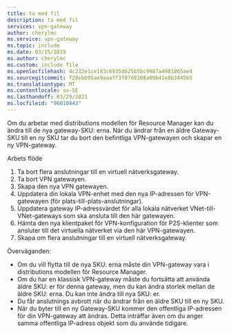 ```yaml
---
title: ta med fil
description: ta med fil
services: vpn-gateway
author: cherylmc
ms.service: vpn-gateway
ms.topic: include
ms.date: 03/15/2019
ms.author: cherylmc
ms.custom: include file
ms.openlocfilehash: 4c232e1ce183c6935d625b5bc9987a4981865ae4
ms.sourcegitcommit: f28ebb95ae9aaaff3f87d8388a09b41e0b3445b5
ms.translationtype: MT
ms.contentlocale: sv-SE
ms.lasthandoff: 03/29/2021
ms.locfileid: "96010843"
---
```

Om du arbetar med distributions modellen för Resource Manager kan du ändra till de nya gateway-SKU: erna. När du ändrar från en äldre Gateway-SKU till en ny SKU tar du bort den befintliga VPN-gatewayen och skapar en ny VPN-gateway.

Arbets flöde

1. Ta bort flera anslutningar till en virtuell nätverksgateway.
2. Ta bort VPN gatewayen.
3. Skapa den nya VPN gatewayen.
4. Uppdatera din lokala VPN-enhet med den nya IP-adressen för VPN-gatewayen (för plats-till-plats-anslutningar).
5. Uppdatera gateway IP-adressvärdet för alla lokala nätverket VNet-till-VNet-gateways som ska ansluta till den här gatewayen.
6. Hämta den nya klientpaket för VPN-konfiguration för P2S-klienter som ansluter till det virtuella nätverket via den här VPN-gatewayen.
7. Skapa om flera anslutningar till en virtuell nätverksgateway.

Överväganden:

* Om du vill flytta till de nya SKU: erna måste din VPN-gateway vara i distributions modellen för Resource Manager.
* Om du har en klassisk VPN-gateway måste du fortsätta att använda äldre SKU: er för denna gateway, men du kan ändra storlek mellan de äldre SKU: erna. Du kan inte ändra till nya SKU: er.
* Du får anslutnings avbrott när du ändrar från en äldre SKU till en ny SKU.
* När du byter till en ny Gateway-SKU kommer den offentliga IP-adressen för din VPN-gateway att ändras. Detta inträffar även om du anger samma offentliga IP-adress objekt som du använde tidigare.